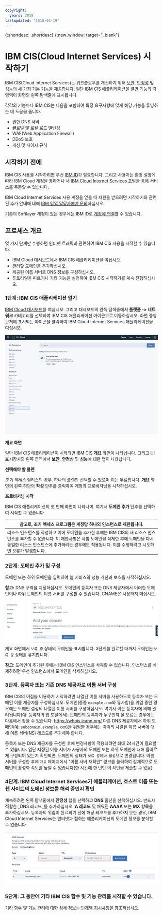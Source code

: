 ```yaml
---
copyright:
  years: 2018
lastupdated: "2018-03-19"
---
```


{:shortdesc: .shortdesc}
{:new_window: target="_blank"}

# IBM CIS(Cloud Internet Services) 시작하기

IBM CIS(Cloud Internet Services)는 워크플로우를 개선하기 위해 [보안](/docs/infrastructure/cis/managing-for-security.html), [안정성](/docs/infrastructure/cis/managing-for-reliability.html) 및 [성능](/docs/infrastructure/cis/managing-for-performance.html)의 세 가지 기본 기능을 제공합니다. 일단 IBM CIS 애플리케이션을 열면 기능의 각 영역이 화면의 왼쪽 탐색줄에 표시됩니다. 

각각의 기능마다 IBM CIS는 다음을 포함하여 특정 요구사항에 맞게 해당 기능을 튜닝하는 데 도움을 줍니다. 

 * 권한 DNS 서버
 * 글로벌 및 로컬 로드 밸런싱
 * WAF(Web Application Firewall)
 * DDoS 보호
 * 캐싱 및 페이지 규칙



## 시작하기 전에
IBM CIS 사용을 시작하려면 우선 [IBM ID](https://www.ibm.com/account/us-en/signup/register.html)가 필요합니다. 그리고 사용자는 환경 설정에 따라 IBM Cloud 계정을 통하거나 새 [IBM Cloud Internet Services 포털](https://console.bluemix.net/catalog/services/internet-services)을 통해 서비스를 주문할 수 있습니다. 

IBM Cloud Internet Services 사용 계정을 얻을 때 지원을 받으려면 시작하기와 관련된 추가 안내에 대해 [IBM 영업 담당자에게 문의](https://www.ibm.com/cloud-computing/bluemix/contact-us)하십시오. 

기존의 Softlayer 계정이 있는 경우에는 IBM ID로 [계정에 연결](https://console.bluemix.net/docs/account/softlayerlink.html#unifyingaccounts)할 수 있습니다.  

## 프로세스 개요

몇 가지 단계만 수행하면 인터넷 트래픽과 관련하여 IBM CIS 사용을 시작할 수 있습니다. 

 * IBM Cloud 대시보드에서 IBM CIS 애플리케이션을 여십시오. 
 * 관리할 도메인을 추가하십시오. 
 * 제공된 이름 서버로 DNS 정보를 구성하십시오. 
 * 튜토리얼을 따르거나 기타 기능을 설정하여 IBM CIS 시작하기를 계속 진행하십시오. 

### 1단계: IBM CIS 애플리케이션 열기

[IBM Cloud 대시보드](https://console.bluemix.net/catalog/)를 여십시오. 그리고 대시보드의 왼쪽 탐색줄에서 **플랫폼 -> 네트워크** 카테고리를 선택하여 IBM CIS 애플리케이션 아이콘으로 이동하십시오. 화면 중앙 근처에 표시되는 아이콘을 클릭하여 IBM Cloud Internet Services 애플리케이션을 여십시오.  

![카탈로그](images/catalog-cis-tile.png)

**개요 화면**

일단 IBM CIS 애플리케이션이 시작되면 IBM CIS **개요** 화면이 나타납니다. 그리고 UI 표시장치의 왼쪽 영역에서 **보안**, **안정성** 및 **성능**에 대한 탭이 나타납니다. 

**선택해야 할 플랜**

_조기 액세스_ 릴리스의 경우, 하나의 플랜만 선택할 수 있으며 이는 무료입니다. **개요** 화면의 왼쪽 하단의 **작성** 단추를 클릭하여 계정의 프로비저닝을 시작하십시오. 

**프로비저닝 시작**

IBM CIS 애플리케이션의 첫 번째 화면이 나타나며, 여기서 **도메인 추가** 단추를 선택하여 시작할 수 있습니다. 

|**참고로, 조기 액세스 프로그램은 계정당 하나의 인스턴스로 제한됩니다.** |
|-------------------------------------------------------------------|
| 리소스 인스턴스를 작성하고 이에 도메인을 추가한 후에는 IBM CIS의 새 리소스 인스턴스를 추가할 수 없습니다. 이 제한사항은 시범 도메인을 삭제한 후에 도메인을 다시 동일한 리소스 인스턴스에 추가하려는 경우에도 적용됩니다. 이를 수행하려고 시도하면 오류가 발생합니다. |

### 2단계: 도메인 추가 및 구성

도메인 또는 하위 도메인을 입력하여 웹 서비스의 성능 개선과 보호를 시작하십시오. 

**참고:** DNS 구역을 지정하십시오. 도메인의 등록자 또는 DNS 제공자에서 이러한 도메인이나 하위 도메인의 이름 서버를 구성할 수 있습니다. CNAME은 사용하지 마십시오. 

![시작하기](images/overview-add-domain.png)
개요 화면에서 `보류 중` 상태의 도메인을 표시합니다. 3단계를 완료할 때까지 도메인은 `보류 중` 상태를 유지합니다. 

**참고:** 도메인이 추가된 후에는 IBM CIS 인스턴스를 삭제할 수 없습니다. 인스턴스를 삭제하려면 우선 인스턴스에서 도메인을 삭제하십시오. 

### 3단계. 등록자 또는 기존 DNS 제공자로 이름 서버 구성

IBM CIS의 이점을 이용하기 시작하려면 나열된 이름 서버를 사용하도록 등록자 또는 도메인 이름 제공자를 구성하십시오. 도메인(종종 `example.com`와 유사함)을 위임 중인 경우에는 도메인 설정의 나열된 이름 서버를 구성하십시오. 여기서 이는 등록자에 의해 관리됩니다(예: 등록자의 웹 포털에서). 도메인의 등록자가 누구인지 잘 모르는 경우에는 다음에서 찾을 수 있습니다. https://whois.icann.org/ 다른 DNS 제공자에서 하위 도메인(예: `subdomain.example.com`)을 위임한 경우에는 각각의 나열된 이름 서버에 대해 이름 서버(NS) 레코드를 추가해야 합니다. 

등록자 또는 DNS 제공자를 구성한 후에 변경사항이 적용되려면 최대 24시간이 필요할 수 있습니다. 일단 지정된 이름 서버가 사용자의 도메인 또는 하위 도메인에 대해 올바르게 구성되어 있는지 확인되면, 도메인의 상태가 `보류 중`에서 `활성`으로 변경됩니다. 이름 서버를 구성한 후에 `개요` 페이지에서 "이름 서버 재확인" 링크를 클릭하여 잠재적으로 도메인의 활성화 속도를 높일 수 있습니다(한 시간에 한 번만 이 확인을 제출할 수 있음). 

### 4단계. IBM Cloud Internet Services가 애플리케이션, 호스트 이름 또는 웹 사이트의 도메인 정보를 해석 중인지 확인

계속하려면 왼쪽 탐색줄에서 **안정성** 탭을 선택하고 **DNS** 옵션을 선택하십시오. 반드시 적합한 _DNS 레코드_를 추가하십시오. **A 레코드** 및 채워진 **AAAA** 또는 **MX** 항목을 추가하십시오. 등록자의 위임이 완료되기 전에 해당 레코드를 추가하지 못한 경우, IBM Cloud Internet Services는 인터넷과 접하는 애플리케이션의 도메인 정보를 분석할 수 없습니다.   

![시작하기](images/dns-records.png)

### 5단계: 그 동안에 기타 IBM CIS 함수 및 기능 관리를 시작할 수 있습니다. 

기타 함수 및 기능 관리에 대한 상세 정보는 [단계별 지시사항](/docs/infrastructure/cis/how-to.html)을 참조하십시오. 
